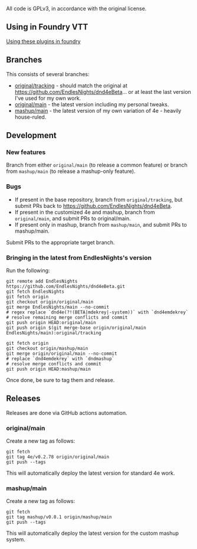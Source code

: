 All code is GPLv3, in accordance with the original license.

## Using in Foundry VTT

[Using these plugins in foundry](https://mdekrey.github.io/foundryvtt-dnd4eBeta)

## Branches

This consists of several branches:

- [original/tracking](https://github.com/mdekrey/foundryvtt-dnd4eBeta/tree/original/tracking) - should match the original at https://github.com/EndlesNights/dnd4eBeta... or at least the last version I've used for my own work.
- [original/main](https://github.com/mdekrey/foundryvtt-dnd4eBeta/tree/original/main) - the latest version including my personal tweaks.
- [mashup/main](https://github.com/mdekrey/foundryvtt-dnd4eBeta/tree/mashup/main) - the latest version of my own variation of 4e - heavily house-ruled.

## Development

### New features

Branch from either `original/main` (to release a common feature) or branch from `mashup/main` (to release a mashup-only feature).

### Bugs

- If present in the base repository, branch from `original/tracking`, but submit PRs back to https://github.com/EndlesNights/dnd4eBeta.
- If present in the customized 4e and mashup, branch from `original/main`, and submit PRs to original/main.
- If present only in mashup, branch from `mashup/main`, and submit PRs to mashup/main.

Submit PRs to the appropriate target branch.

### Bringing in the latest from EndlesNights's version

Run the following:

    git remote add EndlesNights https://github.com/EndlesNights/dnd4eBeta.git
    git fetch EndlesNights
    git fetch origin
    git checkout origin/original/main
    git merge EndlesNights/main --no-commit
    # regex replace `dnd4e(?!(BETA|mdekrey|-system))` with `dnd4emdekrey`
    # resolve remaining merge conflicts and commit
    git push origin HEAD:original/main
    git push origin $(git merge-base origin/original/main EndlesNights/main):original/tracking

    git fetch origin
    git checkout origin/mashup/main
    git merge origin/original/main --no-commit
    # replace `dnd4emdekrey` with `dndmashup`
    # resolve merge conflicts and commit
    git push origin HEAD:mashup/main

Once done, be sure to tag them and release.

## Releases

Releases are done via GitHub actions automation.

### original/main

Create a new tag as follows:

    git fetch
    git tag 4e/v0.2.78 origin/original/main
    git push --tags

This will automatically deploy the latest version for standard 4e work.

### mashup/main

Create a new tag as follows:

    git fetch
    git tag mashup/v0.0.1 origin/mashup/main
    git push --tags

This will automatically deploy the latest version for the custom mashup system.
